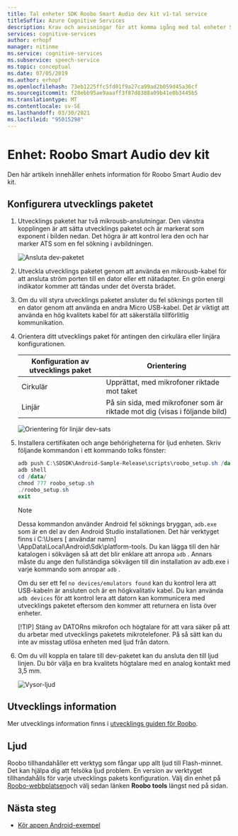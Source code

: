 ```yaml
---
title: Tal enheter SDK Roobo Smart Audio dev kit v1-tal service
titleSuffix: Azure Cognitive Services
description: Krav och anvisningar för att komma igång med tal enheter SDK, Roobo Smart Audio dev kit v1.
services: cognitive-services
author: erhopf
manager: nitinme
ms.service: cognitive-services
ms.subservice: speech-service
ms.topic: conceptual
ms.date: 07/05/2019
ms.author: erhopf
ms.openlocfilehash: 73eb1225ffc5fd01f9a27ca99ad2b059d45a36cf
ms.sourcegitcommit: f28ebb95ae9aaaff3f87d8388a09b41e0b3445b5
ms.translationtype: MT
ms.contentlocale: sv-SE
ms.lasthandoff: 03/30/2021
ms.locfileid: "95015298"
---
```

# <a name="device-roobo-smart-audio-dev-kit"></a>Enhet: Roobo Smart Audio dev kit

Den här artikeln innehåller enhets information för Roobo Smart Audio dev kit.

## <a name="set-up-the-development-kit"></a>Konfigurera utvecklings paketet

1. Utvecklings paketet har två mikrousb-anslutningar. Den vänstra kopplingen är att sätta utvecklings paketet och är markerat som exponent i bilden nedan. Det högra är att kontrol lera den och har marker ATS som en fel sökning i avbildningen.

    ![Ansluta dev-paketet](media/speech-devices-sdk/qsg-1.png)

1. Utveckla utvecklings paketet genom att använda en mikrousb-kabel för att ansluta ström porten till en dator eller ett nätadapter. En grön energi indikator kommer att tändas under det översta brädet.

1. Om du vill styra utvecklings paketet ansluter du fel söknings porten till en dator genom att använda en andra Micro USB-kabel. Det är viktigt att använda en hög kvalitets kabel för att säkerställa tillförlitlig kommunikation.

1. Orientera ditt utvecklings paket för antingen den cirkulära eller linjära konfigurationen.

    |Konfiguration av utvecklings paket|Orientering|
    |-----------------------------|------------|
    |Cirkulär|Upprättat, med mikrofoner riktade mot taket|
    |Linjär|På sin sida, med mikrofoner som är riktade mot dig (visas i följande bild)|

    ![Orientering för linjär dev-sats](media/speech-devices-sdk/qsg-2.png)

1. Installera certifikaten och ange behörigheterna för ljud enheten. Skriv följande kommandon i ett kommando tolks fönster:

   ```powershell
   adb push C:\SDSDK\Android-Sample-Release\scripts\roobo_setup.sh /data/
   adb shell
   cd /data/
   chmod 777 roobo_setup.sh
   ./roobo_setup.sh
   exit
   ```

    > [!NOTE]
    > Dessa kommandon använder Android fel söknings bryggan, `adb.exe` som är en del av den Android Studio installationen. Det här verktyget finns i C:\Users \[ användar namn] \AppData\Local\Android\Sdk\platform-tools. Du kan lägga till den här katalogen i sökvägen så att det blir enklare att anropa `adb` . Annars måste du ange den fullständiga sökvägen till din installation av adb.exe i varje kommando som anropar `adb` .
    >
    > Om du ser ett fel `no devices/emulators found` kan du kontrol lera att USB-kabeln är ansluten och är en högkvalitativ kabel. Du kan använda `adb devices` för att kontrol lera att datorn kan kommunicera med utvecklings paketet eftersom den kommer att returnera en lista över enheter.
    >
    > [!TIP]
    > Stäng av DATORns mikrofon och högtalare för att vara säker på att du arbetar med utvecklings paketets mikrotelefoner. På så sätt kan du inte av misstag utlösa enheten med ljud från datorn.

1. Om du vill koppla en talare till dev-paketet kan du ansluta den till ljud linjen. Du bör välja en bra kvalitets högtalare med en analog kontakt med 3,5 mm.

    ![Vysor-ljud](media/speech-devices-sdk/qsg-14.png)

## <a name="development-information"></a>Utvecklings information

Mer utvecklings information finns i [utvecklings guiden för Roobo](http://dwn.roo.bo/server_upload/ddk/ROOBO%20Dev%20Kit-User%20Guide.pdf).

## <a name="audio"></a>Ljud

Roobo tillhandahåller ett verktyg som fångar upp allt ljud till Flash-minnet. Det kan hjälpa dig att felsöka ljud problem. En version av verktyget tillhandahålls för varje utvecklings pakets konfiguration. Välj din enhet på  [Roobo-webbplatsen](http://ddk.roobo.com/)och välj sedan länken **Roobo tools** längst ned på sidan.

## <a name="next-steps"></a>Nästa steg

* [Kör appen Android-exempel](./speech-devices-sdk-quickstart.md?pivots=platform-android%253fpivots%253dplatform-android)